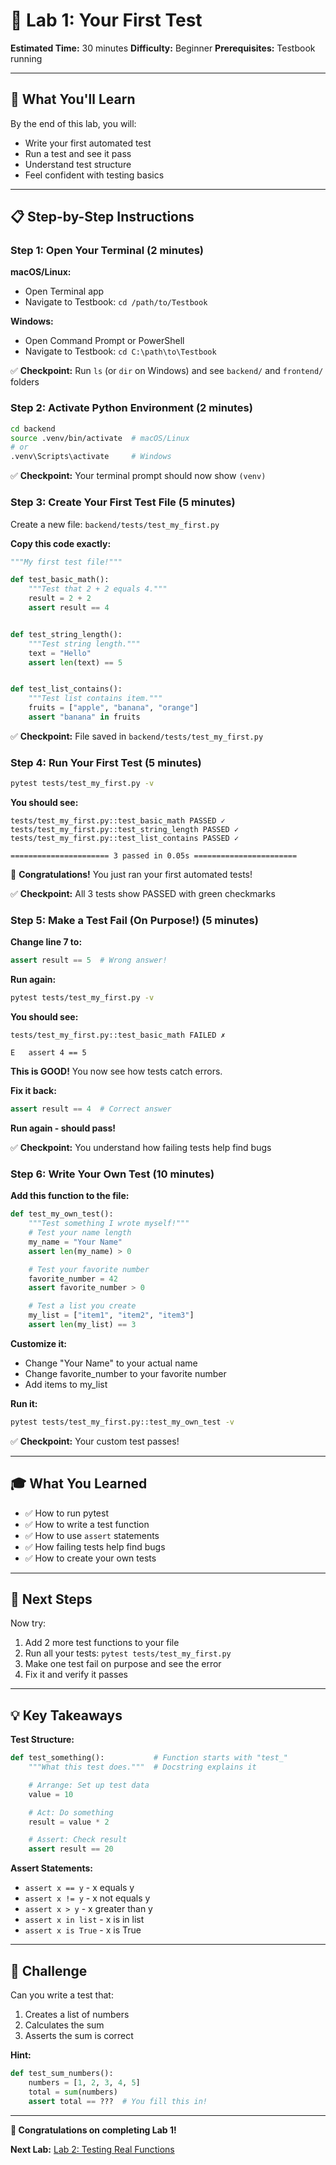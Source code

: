 # 🧪 Lab 1: Your First Test

**Estimated Time:** 30 minutes
**Difficulty:** Beginner
**Prerequisites:** Testbook running

---

## 🎯 What You'll Learn

By the end of this lab, you will:
- Write your first automated test
- Run a test and see it pass
- Understand test structure
- Feel confident with testing basics

---

## 📋 Step-by-Step Instructions

### Step 1: Open Your Terminal (2 minutes)

**macOS/Linux:**
- Open Terminal app
- Navigate to Testbook: `cd /path/to/Testbook`

**Windows:**
- Open Command Prompt or PowerShell
- Navigate to Testbook: `cd C:\path\to\Testbook`

✅ **Checkpoint:** Run `ls` (or `dir` on Windows) and see `backend/` and `frontend/` folders

### Step 2: Activate Python Environment (2 minutes)

```bash
cd backend
source .venv/bin/activate  # macOS/Linux
# or
.venv\Scripts\activate     # Windows
```

✅ **Checkpoint:** Your terminal prompt should now show `(venv)`

### Step 3: Create Your First Test File (5 minutes)

Create a new file: `backend/tests/test_my_first.py`

**Copy this code exactly:**
```python
"""My first test file!"""

def test_basic_math():
    """Test that 2 + 2 equals 4."""
    result = 2 + 2
    assert result == 4


def test_string_length():
    """Test string length."""
    text = "Hello"
    assert len(text) == 5


def test_list_contains():
    """Test list contains item."""
    fruits = ["apple", "banana", "orange"]
    assert "banana" in fruits
```

✅ **Checkpoint:** File saved in `backend/tests/test_my_first.py`

### Step 4: Run Your First Test (5 minutes)

```bash
pytest tests/test_my_first.py -v
```

**You should see:**
```
tests/test_my_first.py::test_basic_math PASSED ✓
tests/test_my_first.py::test_string_length PASSED ✓
tests/test_my_first.py::test_list_contains PASSED ✓

====================== 3 passed in 0.05s =======================
```

🎉 **Congratulations!** You just ran your first automated tests!

✅ **Checkpoint:** All 3 tests show PASSED with green checkmarks

### Step 5: Make a Test Fail (On Purpose!) (5 minutes)

**Change line 7 to:**
```python
assert result == 5  # Wrong answer!
```

**Run again:**
```bash
pytest tests/test_my_first.py -v
```

**You should see:**
```
tests/test_my_first.py::test_basic_math FAILED ✗

E   assert 4 == 5
```

**This is GOOD!** You now see how tests catch errors.

**Fix it back:**
```python
assert result == 4  # Correct answer
```

**Run again - should pass!**

✅ **Checkpoint:** You understand how failing tests help find bugs

### Step 6: Write Your Own Test (10 minutes)

**Add this function to the file:**
```python
def test_my_own_test():
    """Test something I wrote myself!"""
    # Test your name length
    my_name = "Your Name"
    assert len(my_name) > 0

    # Test your favorite number
    favorite_number = 42
    assert favorite_number > 0

    # Test a list you create
    my_list = ["item1", "item2", "item3"]
    assert len(my_list) == 3
```

**Customize it:**
- Change "Your Name" to your actual name
- Change favorite_number to your favorite number
- Add items to my_list

**Run it:**
```bash
pytest tests/test_my_first.py::test_my_own_test -v
```

✅ **Checkpoint:** Your custom test passes!

---

## 🎓 What You Learned

- ✅ How to run pytest
- ✅ How to write a test function
- ✅ How to use `assert` statements
- ✅ How failing tests help find bugs
- ✅ How to create your own tests

---

## 🚀 Next Steps

Now try:
1. Add 2 more test functions to your file
2. Run all your tests: `pytest tests/test_my_first.py`
3. Make one test fail on purpose and see the error
4. Fix it and verify it passes

---

## 💡 Key Takeaways

**Test Structure:**
```python
def test_something():           # Function starts with "test_"
    """What this test does."""  # Docstring explains it

    # Arrange: Set up test data
    value = 10

    # Act: Do something
    result = value * 2

    # Assert: Check result
    assert result == 20
```

**Assert Statements:**
- `assert x == y` - x equals y
- `assert x != y` - x not equals y
- `assert x > y` - x greater than y
- `assert x in list` - x is in list
- `assert x is True` - x is True

---

## 🎯 Challenge

Can you write a test that:
1. Creates a list of numbers
2. Calculates the sum
3. Asserts the sum is correct

**Hint:**
```python
def test_sum_numbers():
    numbers = [1, 2, 3, 4, 5]
    total = sum(numbers)
    assert total == ???  # You fill this in!
```

---

**🎉 Congratulations on completing Lab 1!**

**Next Lab:** [Lab 2: Testing Real Functions](LAB_02_Testing_Real_Functions.md)

